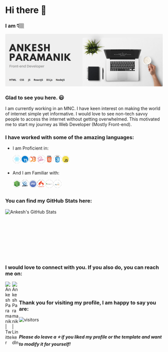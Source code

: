 # Hi there 👋

### I am 👇🏼

<img src="/assets/banner.png" alt="Banner introducing Ankesh Paramanik" />

### Glad to see you here. 😃

I am currently working in an MNC. I have keen interest on making the world of internet simple yet informative.
I would love to see non-tech savvy people to access the internet without getting overwhelmed.
This motivated me to start my journey as Web Developer (Mostly Front-end).


### I have worked with some of the amazing languages:
* I am Proficient in:
  <br />
  
  <img align="left" alt="ReactJS" title="ReactJS" width="26px" src="./assets/react.png" />
  <img align="left" alt="TypeScript" title="TypeScript" width="26px" src="./assets/ts.png" />
  <img align="left" alt="D3.js" title="D3.js" width="26px" src="./assets/d3.png" />
  <img align="left" alt="SASS" title="SASS" width="26px" src="./assets/sass.png" />
  <img align="left" alt="HTML5" title="HTML5" width="26px" src="./assets/html.png" />
  <img align="left" alt="CSS" title="CSS" width="26px" src="./assets/css.png" />
  <img align="left" alt="JavaScript" title="JavaScript" width="26px" src="./assets/js.png" />
  
<br />
<br />
  
* And I am Familiar with:
  <br />
  
  <img align="left" alt="NodeJS" title="NodeJS" width="26px" src="./assets/nodejs.png" />
  <img align="left" alt="JQuery" title="JQuery" width="26px" src="./assets/jquery.png" />
  <img align="left" alt="PHP" title="PHP" width="26px" src="./assets/php.png" />
  <img align="left" alt="CodeIgniter" title="CodeIgniter" width="26px" src="./assets/codeigniter.png" />
  <img align="left" alt="MongoDB" title="MongoDB" width="26px" src="./assets/mongodb.png" />
  <img align="left" alt="MySQL" title="MySQL" width="26px" src="./assets/mysql.png" />
  <!--  Angular  -->
<!-- <br />
<br /> -->

<!-- * And I am Interested in:
  <br />
  <br /> -->
  
<br />
<br />

### You can find my GitHub Stats here:
  <img align="left" alt="Ankesh's GitHub Stats" src="https://github-readme-stats.vercel.app/api?username=ankeshp03&count_private=true&show_icons=true&theme=default" />

<br />
<br />
<br />
<br />
<br />
<br />
<br />
<br />
<br />

### I would love to connect with you. If you also do, you can reach me on:
  [<img align="left" alt="Ankesh Paramanik | Twitter" width="22px" src="https://cdn.jsdelivr.net/npm/simple-icons@v3/icons/twitter.svg" />][twitter]
  [<img align="left" alt="Ankesh Paramanik | LinkedIn" width="22px" src="https://cdn.jsdelivr.net/npm/simple-icons@v3/icons/linkedin.svg" />][linkedin]

<br />
<br />

### Thank you for visiting my profile, I am happy to say you are:
![visitors](https://visitor-badge.laobi.icu/badge?page_id=ankeshp03.ankeshp03&title=viewer%20no.)
<br />
<br />

#### *Please do leave a ⭐ if you liked my profile or the template and want to modify it for yourself!*

[twitter]: https://twitter.com/ankeshparamanik
[linkedin]: https://www.linkedin.com/in/ankesh-paramanik

<!--
![Ankesh's github stats](https://github-readme-stats.vercel.app/api?username=ankeshp03&count_private=true&show_icons=true&theme=default)


**ankeshp03/ankeshp03** is a ✨ _special_ ✨ repository because its `README.md` (this file) appears on your GitHub profile.

Here are some ideas to get you started:

- 🔭 I’m currently working on ...
- 🌱 I’m currently learning ...
- 👯 I’m looking to collaborate on ...
- 🤔 I’m looking for help with ...
- 💬 Ask me about ...
- 📫 How to reach me: ...
- 😄 Pronouns: ...
- ⚡ Fun fact: ...
-->
